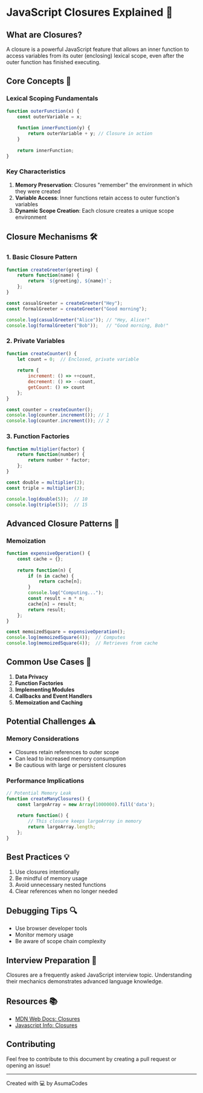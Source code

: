 # JavaScript Closures Explained 🔬

## What are Closures?
A closure is a powerful JavaScript feature that allows an inner function to access variables from its outer (enclosing) lexical scope, even after the outer function has finished executing.

## Core Concepts 🧠

### Lexical Scoping Fundamentals
```javascript
function outerFunction(x) {
    const outerVariable = x;
    
    function innerFunction(y) {
        return outerVariable + y; // Closure in action
    }
    
    return innerFunction;
}
```

### Key Characteristics
1. **Memory Preservation**: Closures "remember" the environment in which they were created
2. **Variable Access**: Inner functions retain access to outer function's variables
3. **Dynamic Scope Creation**: Each closure creates a unique scope environment

## Closure Mechanisms 🛠️

### 1. Basic Closure Pattern
```javascript
function createGreeter(greeting) {
    return function(name) {
        return `${greeting}, ${name}!`;
    };
}

const casualGreeter = createGreeter("Hey");
const formalGreeter = createGreeter("Good morning");

console.log(casualGreeter("Alice")); // "Hey, Alice!"
console.log(formalGreeter("Bob"));   // "Good morning, Bob!"
```

### 2. Private Variables
```javascript
function createCounter() {
    let count = 0;  // Enclosed, private variable
    
    return {
        increment: () => ++count,
        decrement: () => --count,
        getCount: () => count
    };
}

const counter = createCounter();
console.log(counter.increment()); // 1
console.log(counter.increment()); // 2
```

### 3. Function Factories
```javascript
function multiplier(factor) {
    return function(number) {
        return number * factor;
    };
}

const double = multiplier(2);
const triple = multiplier(3);

console.log(double(5));  // 10
console.log(triple(5));  // 15
```

## Advanced Closure Patterns 🚀

### Memoization
```javascript
function expensiveOperation() {
    const cache = {};
    
    return function(n) {
        if (n in cache) {
            return cache[n];
        }
        console.log("Computing...");
        const result = n * n;
        cache[n] = result;
        return result;
    };
}

const memoizedSquare = expensiveOperation();
console.log(memoizedSquare(4));  // Computes
console.log(memoizedSquare(4));  // Retrieves from cache
```

## Common Use Cases 🎯
1. **Data Privacy**
2. **Function Factories**
3. **Implementing Modules**
4. **Callbacks and Event Handlers**
5. **Memoization and Caching**

## Potential Challenges ⚠️

### Memory Considerations
- Closures retain references to outer scope
- Can lead to increased memory consumption
- Be cautious with large or persistent closures

### Performance Implications
```javascript
// Potential Memory Leak
function createManyClosures() {
    const largeArray = new Array(1000000).fill('data');
    
    return function() {
        // This closure keeps largeArray in memory
        return largeArray.length;
    };
}
```

## Best Practices 💡
1. Use closures intentionally
2. Be mindful of memory usage
3. Avoid unnecessary nested functions
4. Clear references when no longer needed


## Debugging Tips 🔍
- Use browser developer tools
- Monitor memory usage
- Be aware of scope chain complexity

## Interview Preparation 📝
Closures are a frequently asked JavaScript interview topic. Understanding their mechanics demonstrates advanced language knowledge.

## Resources 📚
- [MDN Web Docs: Closures](https://developer.mozilla.org/en-US/docs/Web/JavaScript/Closures)
- [Javascript Info: Closures](https://javascript.info/closure)

## Contributing
Feel free to contribute to this document by creating a pull request or opening an issue!

---
Created with 💻 by AsumaCodes
